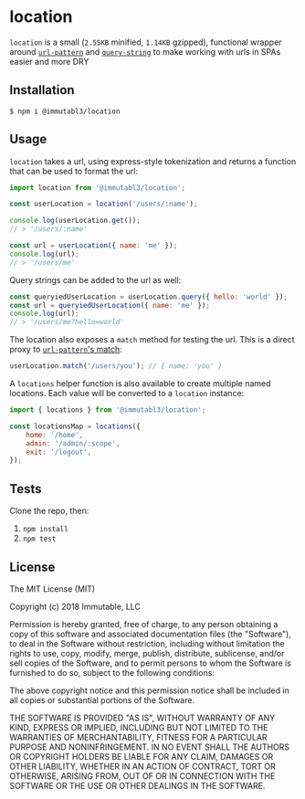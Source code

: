 # location

`location` is a small (`2.55KB` minified, `1.14KB` gzipped), functional wrapper around 
[`url-pattern`](https://www.npmjs.com/package/url-pattern) and [`query-string`](https://www.npmjs.com/package/query-string) 
to make working with urls in SPAs easier and more DRY

## Installation

`$ npm i @immutabl3/location`

## Usage

`location` takes a url, using express-style tokenization and returns 
a function that can be used to format the url:

```js
import location from '@immutabl3/location';

const userLocation = location('/users/:name');

console.log(userLocation.get());
// > '/users/:name'

const url = userLocation({ name: 'me' });
console.log(url);
// > '/users/me'
```

Query strings can be added to the url as well:

```js
const queryiedUserLocation = userLocation.query({ hello: 'world' });
const url = queryiedUserLocation({ name: 'me' });
console.log(url);
// > '/users/me?hello=world'
```

The location also exposes a `match` method for testing the url. This is a direct proxy to 
[`url-pattern`'s match](https://www.npmjs.com/package/url-pattern):

```js
userLocation.match('/users/you'); // { name: 'you' }
```

A `locations` helper function is also available to create multiple named locations. Each 
value will be converted to a `location` instance:

```js
import { locations } from '@immutabl3/location';

const locationsMap = locations({
	home: '/home',
	admin: '/admin/:scope',
	exit: '/logout',
});
```

## Tests

Clone the repo, then:

1. `npm install`
1. `npm test`

## License

The MIT License (MIT)

Copyright (c) 2018 Immutable, LLC

Permission is hereby granted, free of charge, to any person obtaining a copy
of this software and associated documentation files (the "Software"), to deal
in the Software without restriction, including without limitation the rights
to use, copy, modify, merge, publish, distribute, sublicense, and/or sell
copies of the Software, and to permit persons to whom the Software is
furnished to do so, subject to the following conditions:

The above copyright notice and this permission notice shall be included in
all copies or substantial portions of the Software.

THE SOFTWARE IS PROVIDED "AS IS", WITHOUT WARRANTY OF ANY KIND, EXPRESS OR
IMPLIED, INCLUDING BUT NOT LIMITED TO THE WARRANTIES OF MERCHANTABILITY,
FITNESS FOR A PARTICULAR PURPOSE AND NONINFRINGEMENT.  IN NO EVENT SHALL THE
AUTHORS OR COPYRIGHT HOLDERS BE LIABLE FOR ANY CLAIM, DAMAGES OR OTHER
LIABILITY, WHETHER IN AN ACTION OF CONTRACT, TORT OR OTHERWISE, ARISING FROM,
OUT OF OR IN CONNECTION WITH THE SOFTWARE OR THE USE OR OTHER DEALINGS IN
THE SOFTWARE.